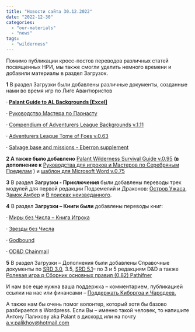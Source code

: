 ```yaml
---
title: "Новости сайта 30.12.2022"
date: "2022-12-30"
categories: 
  - "our-materials"
  - "news"
tags: 
  - "wilderness"
---
```


Помимо публикации кросс-постов переводов различных статей посвященных НРИ, мы также смогли уделить немного времени и добавили материалы в раздел Загрузок.

**1** В раздел Загрузки были добавлены различные документы, созданные нами во время игр по Лиге Авантюристов

· [**Palant Guide to AL Backgrounds \[Excel\]**](https://cyborgsandmages.com/download/palant-guide-to-al-backgrounds-excel/)

· [Руководство Мастера по Парнасту](https://cyborgsandmages.com/download/rukovodstvo-mastera-po-parnastu/)

· [Compendium of Adventurers League Backgrounds v.1.11](https://cyborgsandmages.com/download/compendium-of-adventurers-league-backgrounds/)

· [Adventurers League Tome of Foes v.0.63](https://cyborgsandmages.com/download/adventurers-league-tome-of-foes/)

· [Salvage base and missions - Eberron supplement](https://cyborgsandmages.com/download/salvage-base-and-missions-eberron-supplement/)

**2 А также было добавлено** [Palant Wilderness Survival Guide v.0.95](https://cyborgsandmages.com/download/palant-wilderness-survival-guide/) **(в дополнение к** [Руководства для игроков и Мастеров по Серебряным Пределам](https://cyborgsandmages.com/2022/07/deadly-marches/) ) и [шаблон для Microsoft Word v.0.75](https://cyborgsandmages.com/download/palant-word-template/)

**3** В раздел **Загрузки - Приключения** были добавлены переводы трех модулей для первой редакции Подземелий и Драконов: [Остров Ужаса](https://cyborgsandmages.com/download/x1-isle-of-dread-ostrov-uzhasa/), З[амок Амбер](https://cyborgsandmages.com/download/x2-castle-amber-zamok-amber/) и [В поисках неизведанного](https://cyborgsandmages.com/download/b1-in-search-of-unknown-v-poiskah-neizvedannogo/).

**4** В раздел **Загрузки – Книги были** добавлены переводы книг:

· [Миры без Числа – Книга Игрока](https://cyborgsandmages.com/download/worlds-without-number-player-book-free/)

· [Звезды без Числа](https://cyborgsandmages.com/download/stars-without-number-free/)

· [Godbound](https://cyborgsandmages.com/download/godbound-free/)

· [OD&D Chainmail](https://cyborgsandmages.com/download/original-dd-chainmail/)

**5** В раздел Загрузки – Дополнения были добавлены Справочные документы по [SRD 3.0](https://cyborgsandmages.com/download/srd-3-0/), 3.5, [SRD 5.1](https://cyborgsandmages.com/download/srd-5-1/)– по 3 и 5 редакциям D&D а также [Ролевая игра р Сборник основных правил (0.82) Pathifner](https://cyborgsandmages.com/download/rolevaya-igra-r-sbornik-osnovnyh-pravil-0-82/)

И нам все еще нужна ваша поддержка – комментарием, публикацией ссылки на нас или финансами – [Поддержать Киборгоа и Чародеев.](https://cyborgsandmages.com/support-us/)

А также нам бы очень помог волонтер, который хотя бы базово разбирается в Wordpress. Если Вы – именно такой человек, то напишите Антону Палихову aka Palant в дискорд или на почту [a.v.palikhov@hotmail.com](mailto:a.v.palikhov@hotmail.com)
